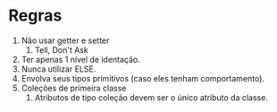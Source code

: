 # Regras

1. Não usar getter e setter
   1. Tell, Don't Ask
2. Ter apenas 1 nível de identação.
3. Nunca utilizar ELSE.
4. Envolva seus tipos primitivos (caso eles tenham comportamento).
5. Coleções de primeira classe 
   1. Atributos de tipo coleção devem ser o único atributo da classe.